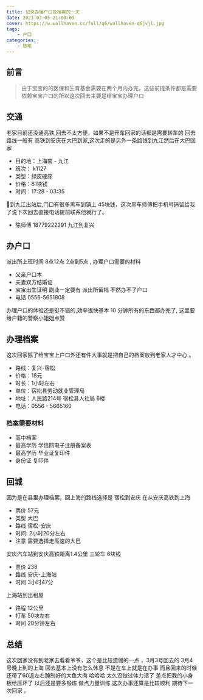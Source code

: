 ```yaml
---
title: 记录办理户口及档案的一天
date: 2021-03-05 21:00:09
cover: https://w.wallhaven.cc/full/q6/wallhaven-q6jvjl.jpg
tags:
    - 户口
categories:
    - 随笔    
---
```



## 前言

> 由于宝宝的的医保和生育基金需要在两个月内办完，这些前提条件都是需要依赖宝宝户口的所以这次回去主要是给宝宝办理户口

## 交通

老家目前还没通高铁,回去不太方便，如果不是开车回家的话都是需要转车的 回去路线一般有 高铁到安庆在大巴到家,这次走的是另外一条路线到九江然后在大巴回家

- 目的地：上海南 - 九江
- 班次： k1127
- 类型：绿皮硬座
- 价格：81块钱
- 时间：17:28 - 03:35

到九江出站后,门口有很多黑车到镇上 45块钱，这次黑车师傅把手机号码留给我了说下次回去直接电话提前联系他就行了。

- 陈师傅 18779222291 九江到复兴

## 办户口

派出所上班时间 8点12点 2点到5点 , 办理户口需要的材料

- 父亲户口本
- 夫妻双方结婚证
- 宝宝出生证明 副业一定要有 派出所留档 不然办不了户口
- 电话 0556-5651808

办理户口的体验还是挺不错的,效率很快基本 10 分钟所有的东西都办完了, 这里要给户籍的警察小姐姐点赞

## 办理档案 

这次回家除了给宝宝上户口外还有件大事就是把自己的档案放到老家人才中心 。

- 路线：复兴-宿松 
- 价格：18元
- 时长：1小时左右
- 单位：宿松县劳动就业管理局
- 地址：人民路214号 宿松县人社局 6楼
- 电话：0556 - 5665160

### 档案需要材料

- 高中档案
- 最高学历 学信网电子注册备案表
- 最高学历 毕业证复印件
- 身份证 复印件


## 回城

因为是在县里办理档案，回上海的路线选择是 宿松到安庆 在从安庆高铁到上海 

- 票价 57元
- 类型 大巴
- 路线 宿松-安庆 
- 时间: 2小时20分左右
- 注意 需要选择走高速的大巴


安庆汽车站到安庆高铁距离1.4公里 三轮车 6块钱

- 票价 238
- 路线 安庆-上海站
- 时间 3小时47分

上海站到出租屋

- 路程 12公里
- 打车 50块左右
- 时间 20分钟左右

## 总结

这次回家没有到老家去看看爷爷，这个是比较遗憾的一点 ，3月3号回去的 3月4号晚上到的上海 回去基本上没有怎么休息 不是在车上就是在办事 而且回来的时候 还带了60近左右腌制好的大鱼大肉 哈哈哈 太久没做过体力活了 差点把我的小身板给压坏了 以后还是要多锻炼 做点力量训练 这次办事还算是比较顺利 期待下一次回家 。